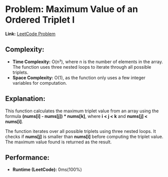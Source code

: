 # Problem: Maximum Value of an Ordered Triplet I

**Link:** [LeetCode Problem](https://leetcode.com/problems/maximum-value-of-an-ordered-triplet-i/)

## Complexity:

- **Time Complexity:** O(n³), where n is the number of elements in the array. The function uses three nested loops to iterate through all possible triplets.
- **Space Complexity:** O(1), as the function only uses a few integer variables for computation.

## Explanation:

This function calculates the maximum triplet value from an array using the formula **(nums[i] - nums[j]) \* nums[k]**, where **i < j < k** and **nums[j] < nums[i]**.

The function iterates over all possible triplets using three nested loops. It checks if **nums[j]** is smaller than **nums[i]** before computing the triplet value. The maximum value found is returned as the result.

## Performance:

- **Runtime (LeetCode):** 0ms(100%)
